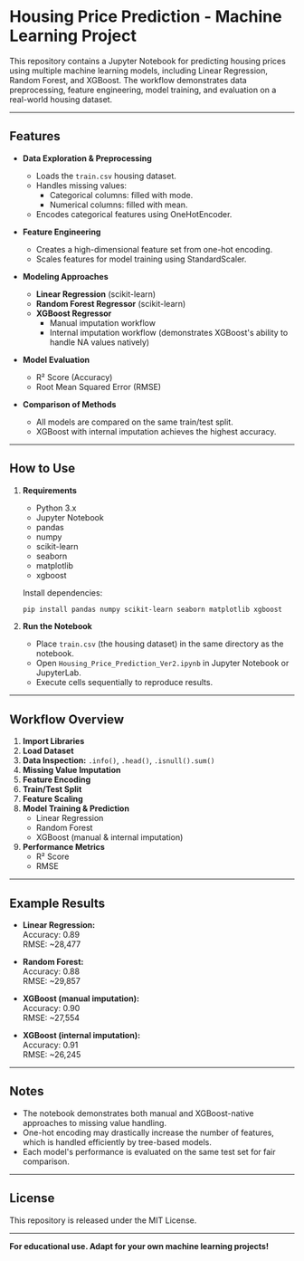 # Housing Price Prediction - Machine Learning Project

This repository contains a Jupyter Notebook for predicting housing prices using multiple machine learning models, including Linear Regression, Random Forest, and XGBoost. The workflow demonstrates data preprocessing, feature engineering, model training, and evaluation on a real-world housing dataset.

---

## Features

- **Data Exploration & Preprocessing**
  - Loads the `train.csv` housing dataset.
  - Handles missing values:
    - Categorical columns: filled with mode.
    - Numerical columns: filled with mean.
  - Encodes categorical features using OneHotEncoder.

- **Feature Engineering**
  - Creates a high-dimensional feature set from one-hot encoding.
  - Scales features for model training using StandardScaler.

- **Modeling Approaches**
  - **Linear Regression** (scikit-learn)
  - **Random Forest Regressor** (scikit-learn)
  - **XGBoost Regressor**
    - Manual imputation workflow
    - Internal imputation workflow (demonstrates XGBoost's ability to handle NA values natively)

- **Model Evaluation**
  - R² Score (Accuracy)
  - Root Mean Squared Error (RMSE)

- **Comparison of Methods**
  - All models are compared on the same train/test split.
  - XGBoost with internal imputation achieves the highest accuracy.

---

## How to Use

1. **Requirements**
   - Python 3.x
   - Jupyter Notebook
   - pandas
   - numpy
   - scikit-learn
   - seaborn
   - matplotlib
   - xgboost

   Install dependencies:
   ```bash
   pip install pandas numpy scikit-learn seaborn matplotlib xgboost
   ```

2. **Run the Notebook**
   - Place `train.csv` (the housing dataset) in the same directory as the notebook.
   - Open `Housing_Price_Prediction_Ver2.ipynb` in Jupyter Notebook or JupyterLab.
   - Execute cells sequentially to reproduce results.

---

## Workflow Overview

1. **Import Libraries**
2. **Load Dataset**
3. **Data Inspection:** `.info()`, `.head()`, `.isnull().sum()`
4. **Missing Value Imputation**
5. **Feature Encoding**
6. **Train/Test Split**
7. **Feature Scaling**
8. **Model Training & Prediction**
   - Linear Regression
   - Random Forest
   - XGBoost (manual & internal imputation)
9. **Performance Metrics**
   - R² Score
   - RMSE

---

## Example Results

- **Linear Regression:**  
  Accuracy: 0.89  
  RMSE: ~28,477

- **Random Forest:**  
  Accuracy: 0.88  
  RMSE: ~29,857

- **XGBoost (manual imputation):**  
  Accuracy: 0.90  
  RMSE: ~27,554

- **XGBoost (internal imputation):**  
  Accuracy: 0.91  
  RMSE: ~26,245

---

## Notes

- The notebook demonstrates both manual and XGBoost-native approaches to missing value handling.
- One-hot encoding may drastically increase the number of features, which is handled efficiently by tree-based models.
- Each model's performance is evaluated on the same test set for fair comparison.

---

## License

This repository is released under the MIT License.

---

**For educational use. Adapt for your own machine learning projects!**